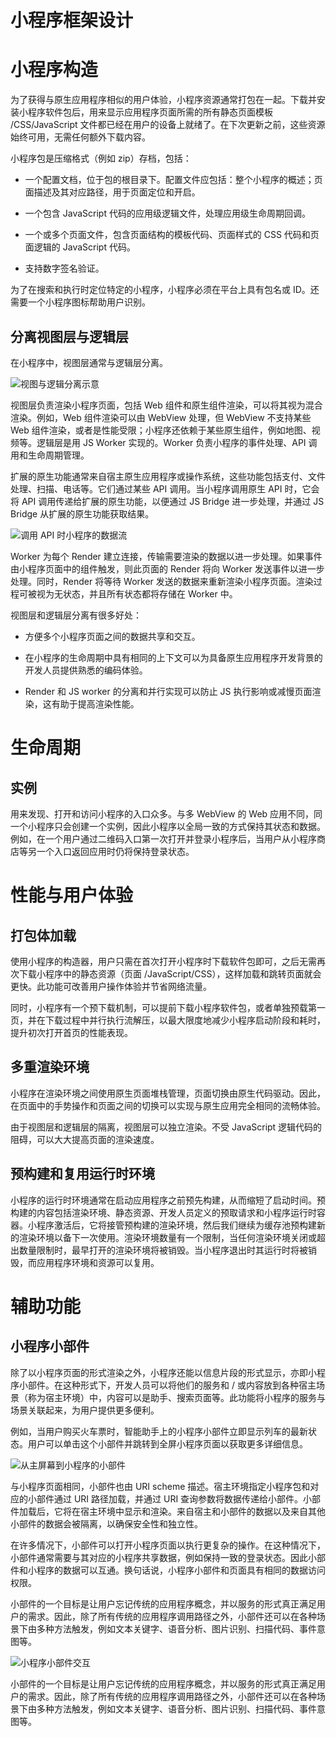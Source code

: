 # 小程序框架设计

# 小程序构造

为了获得与原生应用程序相似的用户体验，小程序资源通常打包在一起。下载并安装小程序软件包后，用来显示应用程序页面所需的所有静态页面模板 /CSS/JavaScript 文件都已经在用户的设备上就绪了。在下次更新之前，这些资源始终可用，无需任何额外下载内容。

小程序包是压缩格式（例如 zip）存档，包括：

- 一个配置文档，位于包的根目录下。配置文件应包括：整个小程序的概述；页面描述及其对应路径，用于页面定位和开启。

- 一个包含 JavaScript 代码的应用级逻辑文件，处理应用级生命周期回调。

- 一个或多个页面文件，包含页面结构的模板代码、页面样式的 CSS 代码和页面逻辑的 JavaScript 代码。

- 支持数字签名验证。

为了在搜索和执行时定位特定的小程序，小程序必须在平台上具有包名或 ID。还需要一个小程序图标帮助用户识别。

## 分离视图层与逻辑层

在小程序中，视图层通常与逻辑层分离。

![视图与逻辑分离示意](https://s2.ax1x.com/2019/10/06/ucFO9x.png)

视图层负责渲染小程序页面，包括 Web 组件和原生组件渲染，可以将其视为混合渲染。例如，Web 组件渲染可以由 WebView 处理，但 WebView 不支持某些 Web 组件渲染，或者是性能受限；小程序还依赖于某些原生组件，例如地图、视频等。逻辑层是用 JS Worker 实现的。Worker 负责小程序的事件处理、API 调用和生命周期管理。

扩展的原生功能通常来自宿主原生应用程序或操作系统，这些功能包括支付、文件处理、扫描、电话等。它们通过某些 API 调用。当小程序调用原生 API 时，它会将 API 调用传递给扩展的原生功能，以便通过 JS Bridge 进一步处理，并通过 JS Bridge 从扩展的原生功能获取结果。

![调用 API 时小程序的数据流](https://s2.ax1x.com/2019/10/06/uck82V.jpg)

Worker 为每个 Render 建立连接，传输需要渲染的数据以进一步处理。如果事件由小程序页面中的组件触发，则此页面的 Render 将向 Worker 发送事件以进一步处理。同时，Render 将等待 Worker 发送的数据来重新渲染小程序页面。渲染过程可被视为无状态，并且所有状态都将存储在 Worker 中。

视图层和逻辑层分离有很多好处：

- 方便多个小程序页面之间的数据共享和交互。

- 在小程序的生命周期中具有相同的上下文可以为具备原生应用程序开发背景的开发人员提供熟悉的编码体验。

- Render 和 JS worker 的分离和并行实现可以防止 JS 执行影响或减慢页面渲染，这有助于提高渲染性能。

# 生命周期

## 实例

用来发现、打开和访问小程序的入口众多。与多 WebView 的 Web 应用不同，同一个小程序只会创建一个实例，因此小程序以全局一致的方式保持其状态和数据。例如，在一个用户通过二维码入口第一次打开并登录小程序后，当用户从小程序商店等另一个入口返回应用时仍将保持登录状态。

# 性能与用户体验

## 打包体加载

使用小程序的构造器，用户只需在首次打开小程序时下载软件包即可，之后无需再次下载小程序中的静态资源（页面 /JavaScript/CSS），这样加载和跳转页面就会更快。此功能可改善用户操作体验并节省网络流量。

同时，小程序有一个预下载机制，可以提前下载小程序软件包，或者单独预载第一页，并在下载过程中并行执行流解压，以最大限度地减少小程序启动阶段和耗时，提升初次打开首页的性能表现。

## 多重渲染环境

小程序在渲染环境之间使用原生页面堆栈管理，页面切换由原生代码驱动。因此，在页面中的手势操作和页面之间的切换可以实现与原生应用完全相同的流畅体验。

由于视图层和逻辑层的隔离，视图层可以独立渲染。不受 JavaScript 逻辑代码的阻碍，可以大大提高页面的渲染速度。

## 预构建和复用运行时环境

小程序的运行时环境通常在启动应用程序之前预先构建，从而缩短了启动时间。预构建的内容包括渲染环境、静态资源、开发人员定义的预取请求和小程序运行时容器。小程序激活后，它将接管预构建的渲染环境，然后我们继续为缓存池预构建新的渲染环境以备下一次使用。渲染环境数量有一个限制，当任何渲染环境关闭或超出数量限制时，最早打开的渲染环境将被销毁。当小程序退出时其运行时将被销毁，而应用程序环境和资源可以复用。

# 辅助功能

## 小程序小部件

除了以小程序页面的形式渲染之外，小程序还能以信息片段的形式显示，亦即小程序小部件。在这种形式下，开发人员可以将他们的服务和 / 或内容放到各种宿主场景（称为宿主环境）中，内容可以是助手、搜索页面等。此功能将小程序的服务与场景关联起来，为用户提供更多便利。

例如，当用户购买火车票时，智能助手上的小程序小部件立即显示列车的最新状态。用户可以单击这个小部件并跳转到全屏小程序页面以获取更多详细信息。

![从主屏幕到小程序的小部件](https://s2.ax1x.com/2019/10/06/ucA2lV.jpg)

与小程序页面相同，小部件也由 URI scheme 描述。宿主环境指定小程序包和对应的小部件通过 URI 路径加载，并通过 URI 查询参数将数据传递给小部件。小部件加载后，它将在宿主环境中显示和渲染。来自宿主和小部件的数据以及来自其他小部件的数据会被隔离，以确保安全性和独立性。

在许多情况下，小部件可以打开小程序页面以执行更复杂的操作。在这种情况下，小部件通常需要与其对应的小程序共享数据，例如保持一致的登录状态。因此小部件和小程序的数据可以互通。换句话说，小程序小部件和页面具有相同的数据访问权限。

小部件的一个目标是让用户忘记传统的应用程序概念，并以服务的形式真正满足用户的需求。因此，除了所有传统的应用程序调用路径之外，小部件还可以在各种场景下由多种方法触发，例如文本关键字、语音分析、图片识别、扫描代码、事件意图等。

![小程序小部件交互](https://s2.ax1x.com/2019/10/06/ucEf3t.jpg)

小部件的一个目标是让用户忘记传统的应用程序概念，并以服务的形式真正满足用户的需求。因此，除了所有传统的应用程序调用路径之外，小部件还可以在各种场景下由多种方法触发，例如文本关键字、语音分析、图片识别、扫描代码、事件意图等。
